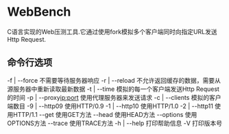# WebBench
C语言实现的Web压测工具.它通过使用fork模拟多个客户端同时向指定URL发送Http Request.


## 命令行选项

-f | --force          不需要等待服务器响应
-r | --reload         不允许返回缓存的数据，需要从源服务器中重新读取最新数据
-t | --time           模拟的每一个客户端发送Http Request的时间
-p | --proxy<ip:port> 使用代理服务器来发送请求
-c | --clients        模拟的客户端数目
-9 | --http09         使用HTTP/0.9
-1 | --http10         使用HTTP/1.0
-2 | --http11         使用HTTP/1.1
     --get            使用GET方法
     --head           使用HEAD方法
     --options        使用OPTIONS方法
     --trace          使用TRACE方法
-h | --help           打印帮助信息
-V                    打印版本号

